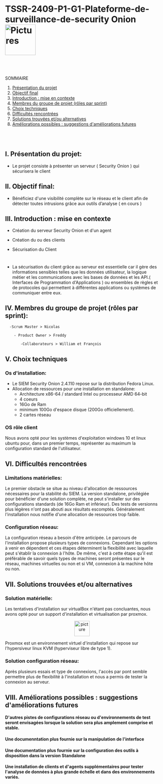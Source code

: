 # TSSR-2409-P1-G1-Plateforme-de-surveillance-de-security Onion [<img src="https://lh3.googleusercontent.com/UazHdVqQ4K1X4EsZAyXgDw9r688Sl73N652uk8Ez2OZGg25qQGXx3qJFFhBl10J1Z2XAprBos4S-qaiBtiKAnA" alt="Pictures" width="100" >](https://www.marmiton.org/recettes/recette_soupe-a-l-oignon_10891.aspx)
 <br><br>

SOMMAIRE

1. [Présentation du projet](#i-présentation-du-projet)
2. [Objectif final](#ii-objectif-final)
3. [Introduction : mise en contexte](#iii-introduction--mise-en-contexte)
4. [Membres du groupe de projet (rôles par sprint)](#iv-membres-du-groupe-de-projet-rôles-par-sprint)
5. [Choix techniques](#V-choix-techniques)
6. [Difficultés rencontrées](#vi-difficultés-rencontrées)
7. [Solutions trouvées et/ou alternatives](#vii-solutions-trouvées-etou-alternatives)
8. [Améliorations possibles : suggestions d'améliorations futures](#viii-améliorations-possibles--suggestions-daméliorations-futures)

<br><br>

  ## I. Présentation du projet: 

 - Le projet consiste à présenter un serveur ( Security Onion ) qui sécurisera le client

  ## II. Objectif final:

 - Bénéficiez d'une visibilité complète sur le réseau et le client afin de détecter toutes intrusions grâce aux outils d’analyse  ( en cours ) 

 ## III. Introduction : mise en contexte

- Création du serveur Security Onion et d'un agent

- Création du ou des clients 

- Sécurisation du Client
#
- La sécurisation du client grâce au serveur est essentielle car il gère des informations sensibles telles que les données utilisateur, la logique métier et les communications avec les bases de données et les API.( Interfaces de Programmation d'Applications ) ou ensembles de règles et de protocoles qui permettent à différentes applications ou systèmes de communiquer entre eux.


## IV. Membres du groupe de projet (rôles par sprint):

      -Scrum Master > Nicolas

        - Product Owner > Freddy

           -Collaborateurs > William et François

## V. Choix techniques

 
### Os d'installation:

* Le SIEM Security Onion 2.4.110 repose sur la distribution Fedora Linux.
* Allocation de ressources pour une installation en standalone:
  * Architecture x86-64 / standard Intel ou processeur AMD 64-bit
  * 4 coeurs
  * 16Go de Ram
  * minimum 100Go d'espace disque (200Go officiellement).
  * 2 cartes réseau

### OS rôle client

Nous avons opté pour les systèmes d'exploitation windows 10 et linux ubuntu pour, dans un premier temps, représenter au maximum la configuration standard de l'utilisateur. 

## VI. Difficultés rencontrées


### Limitations matérielles:

Le premier obstacle se situe au niveau d'allocation de ressources nécessaires pour la stabilité du SIEM.
La version standalone, privilégiée pour bénéficier d'une solution complète, ne peut s'installer sur des configurations standards (de 16Go Ram et inférieur).
Des tests de versionns plus légères n'ont pas abouti aux résultats escomptés.
Généralement l'installation nous notifie d'une allocation de ressources trop faible.

### Configuration réseau:

La configuration réseau a besoin d'être anticipée. Le parcours de l'installation propose plusieurs types de connexions.
Cependant les options à venir en dépendent et ces étapes déterminent la flexibilité avec laquelle peut s'établir la connexion à l'hôte.
De même, c'est à cette étape qu'il est préférable de savoir quels types de machines seront présentes sur le réseau, machines virtuelles ou non et si VM, connexion à la machine hôte ou non.

## VII. Solutions trouvées et/ou alternatives  

### Solution matérielle:

Les tentatives d'installation sur virtualBox n'étant pas concluantes, nous avons opté pour un support d'installation et virtualisation par proxmox.
<p align="center">
 <img src="https://github.com/WildCodeSchool/TSSR-2409-P1-G1-Plateforme-de-surveillance-de-securite/blob/main/Install_Screen_SecurityOnion/proxmox.png" alt="picture" width="50" >
</p>
Proxmox est un environnement virtuel d'installation qui repose sur l'hypersiveur linux KVM (hyperviseur libre de type 1).

### Solution configuration réseau:

Après plusieurs essais et type de connexions, l'accès par pont semble permettre plus de flexibilité à l'installation et nous a permis de tester la connexion au serveur.

## VIII. Améliorations possibles : suggestions d'améliorations futures

 #### D'autres pistes de configurations réseau ou d'environnements de test seront envisagées lorsque la solution sera plus amplement comprise et stable.
 #### Une documenntation plus fournie sur la manipulation de l'interface
 #### Une documentation plus fournie sur la configuration des outils à disposition dans la version Standalone
 #### Une installation de clients et d'agents supplémentaires pour tester l'analyse de données à plus grande échelle et dans des environnements variés.
 
